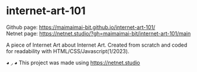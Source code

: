 # internet-art-101
Github page: https://maimaimai-bit.github.io/internet-art-101/ <br />
Netnet page: https://netnet.studio/?gh=maimaimai-bit/internet-art-101/main <br />

A piece of Internet Art about Internet Art. Created from scratch and coded for readability with HTML/CSS/Javascript(1/2023).

◕ ◞ ◕ This project was made using https://netnet.studio
